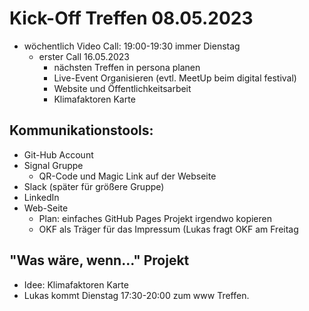# Kick-Off Treffen 08.05.2023

- wöchentlich Video Call: 19:00-19:30 immer Dienstag
  - erster Call 16.05.2023
    - nächsten Treffen in persona planen
    - Live-Event Organisieren (evtl. MeetUp beim digital festival)
    - Website und Öffentlichkeitsarbeit
    - Klimafaktoren Karte

## Kommunikationstools:

- Git-Hub Account
- Signal Gruppe
  - QR-Code und Magic Link auf der Webseite
- Slack (später für größere Gruppe)
- LinkedIn
- Web-Seite
  - Plan: einfaches GitHub Pages Projekt irgendwo kopieren
  - OKF als Träger für das Impressum (Lukas fragt OKF am Freitag

## "Was wäre, wenn..." Projekt

- Idee: Klimafaktoren Karte
- Lukas kommt Dienstag 17:30-20:00 zum www Treffen.